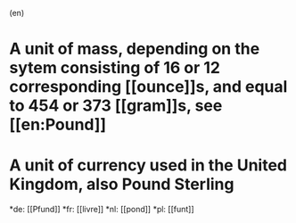 (en)
# A unit of mass, depending on the sytem consisting of 16 or 12 corresponding [[ounce]]s, and equal to 454 or 373 [[gram]]s, see [[en:Pound]]
# A unit of currency used in the United Kingdom, also Pound Sterling

*de: [[Pfund]]
*fr: [[livre]]
*nl: [[pond]]
*pl: [[funt]]